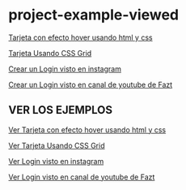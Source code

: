 # project-example-viewed

<a href="https://github.com/Jesus-Angel-VS/project-example-viewed/tree/post-card-hover/post-card-hover" target="_blank">Tarjeta con efecto hover usando html y css </a>

<a href="https://github.com/Jesus-Angel-VS/project-example-viewed/tree/post-card-hover/responsive-team-section-card" target="_blank"> Tarjeta Usando CSS Grid</a>

<a href="https://github.com/Jesus-Angel-VS/project-example-viewed/tree/post-card-hover/login-html-css" target="_blank"> Crear un Login visto en instagram</a>

<a href="https://github.com/Jesus-Angel-VS/project-example-viewed/tree/post-card-hover/login-html-css" target="_blank"> Crear un Login visto en canal de youtube de Fazt</a>


## VER LOS EJEMPLOS 

<a href="https://jesus-angel-vs.github.io/project-example-viewed/post-card-hover/index.html" target="_blank">Ver Tarjeta con efecto hover usando html y css</a>

<a href="https://jesus-angel-vs.github.io/project-example-viewed/responsive-team-section-card/index.html" target="_blank">Ver Tarjeta Usando CSS Grid</a>

<a href="https://jesus-angel-vs.github.io/project-example-viewed/login-html-css/index.html" target="_blank">Ver Login visto en instagram</a>

<a href="https://jesus-angel-vs.github.io/project-example-viewed/login-html-css-FaztTech/index.html" target="_blank">Ver Login visto en canal de youtube de Fazt</a>
